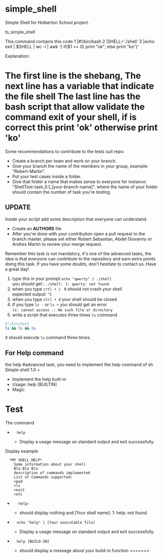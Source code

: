 
# simple_shell
Simple Shell for Holberton School project.

ts_simple_shell


This command contains this code
1 |#!/bin/bash
2 |SHELL='./shell'
3 |echo exit | $SHELL | wc -l | awk '{ if($1 == 0) print "ok"; else print "ko"}'

Explanation:

The first line is the shebang,
The next line has a variable that indicate the file shell
The last line has the bash script that allow validate the command exit of your shell, if is correct this print 'ok' otherwise print 'ko'
=======
Some recommendations to contribute to the tests suit repo:
- Create a branch per team and work on your branch.
- Give your branch the name of the members in your group, example:
  "Robert-Martin".
- Put your test cases inside a folder.
- Give that folder a name that makes sense to everyone for instance:
 "ShellTest-task_0.1_[your-branch-name]".
  where the name of your folder should contain the number of task you're testing.
## **UPDATE** 
Inside your script add some description that everyone can understand.
- Create an **AUTHORS** file 
- After you're done with your contribution open a pull request to the branch master, please set either Robert Sebastian, Abdel Giovanny or Andres Martin to review your merge request.  

Remember this task is not mandatory, it's one of the advanced tasks, the idea is that everyone can contribute to the repository and earn extra points doing this task.
If you have some doubts, don't hesitate to contact us.
Have a great day!

1. type this in your prompt
`echo "qwerty" | ./shell`\
you should get :
`./shell: 1: qwerty: not found`
2. when you type `crtl + c ` it should not crash your shell\
expected output: `^C`
3. when you type `ctrl + d` your shell should be closed
4. if you type `ls -` or `ls +` you should get an error\
`ls: cannot access -: No such file or directory`
5. write a script that executes three times `ls` command
```sh
#!/bin/bash
ls && ls && ls
```
it should execute `ls` command three times.

## For Help command

the help #advanced task, you need to implement the help command of sh
Simple shell 1.0 +

  - Implement the help built-in
  - Usage: help [BUILTIN]
  - Magic

# Test

The command
-       help
  - Display a usage message on standard output and exit successfully.

Display example 


      *MY SHELL HELP*
        Some information about your shell
        Bla Bla Bla
        description of commands implemented
        List of Commands supported:
        >pwd
        >ls
        >exit
        >etc 


-       -help-
  - should display nothing and [Your shell name]: 1: help: not found

-       echo "help" | [Your executable file]
  - Display a usage message on standard output and exit successfully.

-       help [BUILD-IN]
  - should display a message about your build-in function
=======

